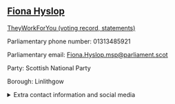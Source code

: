 ## <a href="https://www.parliament.scot/msps/current-and-previous-msps/fiona-hyslop">Fiona Hyslop</a>

<a href="https://www.theyworkforyou.com/mp/14012/fiona_hyslop">TheyWorkForYou (voting record, statements)</a> 

Parliamentary phone number: 01313485921 

Parliamentary email: Fiona.Hyslop.msp@parliament.scot 

Party: Scottish National Party 

Borough: Linlithgow 

<details><summary>Extra contact information and social media</summary> 
<li>Parliamentary address: The Scottish Parliament, EH99 1SP, Edinburgh</li>
<li>Local office address:</li>
<li>Local office phone number:</li>
<li>Twitter:</li>
<li>Facebook:</li>
<li>Website:</li>
</details>
